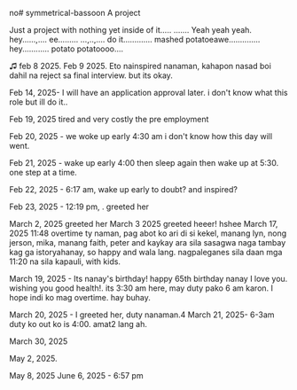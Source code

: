 no# symmetrical-bassoon
A project

Just a project with nothing yet inside of it.....
.......
Yeah yeah yeah.  hey......,....
ee.........
...,..,....
do it.............
mashed potatoeawe..............
hey............
potato potatoooo....

♫ 
feb 8 2025.
Feb 9 2025. Eto nainspired nanaman, kahapon nasad boi dahil na reject sa final interview. but its okay.

Feb 14, 2025- I will have an application approval later. i don't know what this role but ill do it..



Feb 19, 2025 tired and very costly the pre employment 

Feb 20, 2025 - we woke up early 4:30 am i don't know how this day will went.

Feb 21, 2025 - wake up early 4:00 then sleep again then wake up at 5:30. one step at a time.

Feb 22, 2025 - 6:17 am, wake up early to doubt? and inspired?

Feb 23, 2025 - 12:19 pm, .
greeted her

March 2, 2025 greeted her
 March 3  2025 greeted heeer!
hshee
March 17, 2025 11:48 overtime ty naman, pag abot ko ari di si kekel, manang lyn, nong jerson, mika, manang faith, peter and kaykay ara sila sasagwa naga tambay kag ga istoryahanay, so happy and wala lang. nagpaleganes sila daan mga 11:20 na sila kapauli, with kids.

March 19, 2025 - Its nanay's birthday! happy 65th birthday nanay I love you. wishing you good health!. its 3:30 am here, may duty pako 6 am karon. I hope indi ko mag overtime. hay buhay.

March 20, 2025 - I greeted her, duty nanaman.4
March 21, 2025- 6-3am duty ko out ko is 4:00. amat2 lang ah.


March 30, 2025

May 2, 2025.

May 8, 2025 
June 6, 2025 - 6:57 pm
